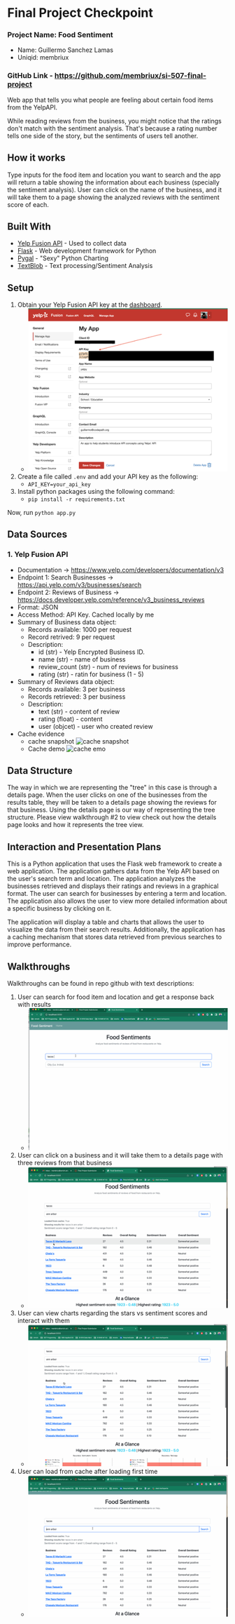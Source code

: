 
# Final Project Checkpoint
### Project Name: Food Sentiment
- Name: Guillermo Sanchez Lamas
- Uniqid: membriux

### GitHub Link - https://github.com/membriux/si-507-final-project

Web app that tells you what people are feeling about certain food items from the YelpAPI.

While reading reviews from the business, you might notice that the ratings don't match with the sentiment analysis. That's because a rating number tells one side of the story, but the sentiments of users tell another.

## How it works

Type inputs for the food item and location you want to search and the app will return a table showing the information about each business (specially the sentiment analysis). User can click on the name of the business, and it will take them to a page showing the analyzed reviews with the sentiment score of each.

## Built With

* [Yelp Fusion API](https://www.yelp.com/developers/documentation/v3) - Used to collect data
* [Flask](http://flask.pocoo.org/) - Web development framework for Python
* [Pygal](https://www.pygal.org/en/stable/) - "Sexy" Python Charting
* [TextBlob](https://textblob.readthedocs.io/en/dev/) - Text processing/Sentiment Analysis

## Setup

1. Obtain your Yelp Fusion API key at the [dashboard](https://www.yelp.com/developers/v3/manage_app).
    -  ![api_key.png](api_key.png)
1. Create a file called `.env` and add your API key as the following:
    - `API_KEY=your_api_key`
1. Install python packages using the following command:
   - `pip install -r requirements.txt`

Now, run `python app.py`

## Data Sources

### 1. Yelp Fusion API
- Documentation -> https://www.yelp.com/developers/documentation/v3
- Endpoint 1: Search Businesses -> https://api.yelp.com/v3/businesses/search
- Endpoint 2: Reviews of Business -> https://docs.developer.yelp.com/reference/v3_business_reviews
- Format: JSON
- Access Method: API Key. Cached locally by me
- Summary of Business data object:
    - Records available: 1000 per request
    - Record retrived: 9 per request
    - Description: 
        - id (str) - Yelp Encrypted Business ID.
        - name (str) - name of business
        - review_count (str) - num of reviews for business
        - rating (str) - ratin for business (1 - 5)
- Summary of Reviews data object:
    - Records available: 3 per business
    - Records retrieved: 3 per business
    - Description:
        - text (str) - content of review
        - rating (float) - content 
        - user (objcet) - user who created review
- Cache evidence
    - cache snapshot
        ![cache snapshot](https://i.imgur.com/e8b1Hhc.png)
    - Cache demo
        ![cache emo](https://i.imgur.com/2isItCz.gif)

## Data Structure

The way in which we are representing the "tree" in this case is through a details page. When the user clicks on one of the businesses from the results table, they will be taken to a details page showing the reviews for that business.
Using the details page is our way of representing the tree structure. Please view walkthrough #2 to view check out how the details page looks and how it represents the tree view. 

## Interaction and Presentation Plans

This is a Python application that uses the Flask web framework to create a web application. The application gathers data from the Yelp API based on the user's search term and location. The application analyzes the businesses retrieved and displays their ratings and reviews in a graphical format. The user can search for businesses by entering a term and location. The application also allows the user to view more detailed information about a specific business by clicking on it.

The application will display a table and charts that allows the user to visualize the data from their search results. Additionally, the application has a caching mechanism that stores data retrieved from previous searches to improve performance.

## Walkthroughs

Walkthroughs can be found in repo github with text descriptions:

1. User can search for food item and location and get a response back with results
   - ![search.gif](search.gif)
1. User can click on a business and it will take them to a details page with three reviews from that business
   - ![view_reviews.gif](view_reviews.gif)
1. User can view charts regarding the stars vs sentiment scores and interact with them
   - ![charts.gif](charts.gif)
1. User can load from cache after loading first time
   - ![cache.gif](cache.gif)


